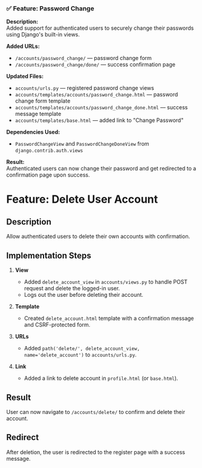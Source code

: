 ### ✅ Feature: Password Change

**Description:**  
Added support for authenticated users to securely change their passwords using Django's built-in views.

**Added URLs:**
- `/accounts/password_change/` — password change form
- `/accounts/password_change/done/` — success confirmation page

**Updated Files:**
- `accounts/urls.py` — registered password change views
- `accounts/templates/accounts/password_change.html` — password change form template
- `accounts/templates/accounts/password_change_done.html` — success message template
- `accounts/templates/base.html` — added link to "Change Password"

**Dependencies Used:**
- `PasswordChangeView` and `PasswordChangeDoneView` from `django.contrib.auth.views`

**Result:**  
Authenticated users can now change their password and get redirected to a confirmation page upon success.



# Feature: Delete User Account

## Description
Allow authenticated users to delete their own accounts with confirmation.

## Implementation Steps

1. **View**  
   - Added `delete_account_view` in `accounts/views.py` to handle POST request and delete the logged-in user.
   - Logs out the user before deleting their account.

2. **Template**  
   - Created `delete_account.html` template with a confirmation message and CSRF-protected form.

3. **URLs**  
   - Added `path('delete/', delete_account_view, name='delete_account')` to `accounts/urls.py`.

4. **Link**  
   - Added a link to delete account in `profile.html` (or `base.html`).

## Result
User can now navigate to `/accounts/delete/` to confirm and delete their account.

## Redirect
After deletion, the user is redirected to the register page with a success message.
